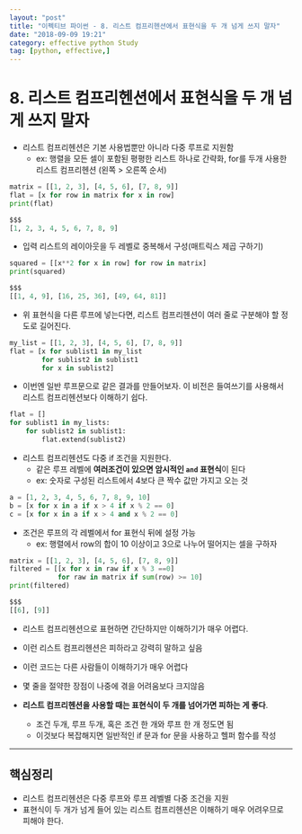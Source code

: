 ```yaml
---
layout: "post"
title: "이펙티브 파이썬 - 8. 리스트 컴프리헨션에서 표현식을 두 개 넘게 쓰지 말자"
date: "2018-09-09 19:21"
category: effective python Study
tag: [python, effective,]
---
```




# 8. 리스트 컴프리헨션에서 표현식을 두 개 넘게 쓰지 말자

- 리스트 컴프리헨션은 기본 사용법뿐만 아니라 다중 루프로 지원함
  - ex: 행렬을 모든 셀이 포함된 평평한 리스트 하나로 간략화, for를 두개 사용한 리스트 컴프리헨션 (왼쪽 > 오른쪽 순서)

```python
matrix = [[1, 2, 3], [4, 5, 6], [7, 8, 9]]
flat = [x for row in matrix for x in row]
print(flat)

$$$
[1, 2, 3, 4, 5, 6, 7, 8, 9]
```

  - 입력 리스트의 레이아웃을 두 레벨로 중복해서 구성(매트릭스 제곱 구하기)

```python
squared = [[x**2 for x in row] for row in matrix]
print(squared)

$$$
[[1, 4, 9], [16, 25, 36], [49, 64, 81]]
```

  - 위 표현식을 다른 루프에 넣는다면, 리스트 컴프리헨션이 여러 줄로 구분해야 할 정도로 길어진다.

```python
my_list = [[1, 2, 3], [4, 5, 6], [7, 8, 9]]
flat = [x for sublist1 in my_list
        for sublist2 in sublist1
        for x in sublist2]
```

- 이번엔 일반 루프문으로 같은 결과를 만들어보자. 이 비전은 들여쓰기를 사용해서 리스트 컴프리헨션보다 이해하기 쉽다.

```python
flat = []
for sublist1 in my_lists:
    for sublist2 in sublist1:
        flat.extend(sublist2)
```

- 리스트 컴프리헨션도 다중 if 조건을 지원한다.
  - 같은 루프 레벨에 **여러조건이 있으면 암시적인 `and` 표현식**이 된다
  - ex: 숫자로 구성된 리스트에서 4보다 큰 짝수 값만 가지고 오는 것

```python
a = [1, 2, 3, 4, 5, 6, 7, 8, 9, 10]
b = [x for x in a if x > 4 if x % 2 == 0]
c = [x for x in a if x > 4 and x % 2 == 0]
```

- 조건은 루프의 각 레벨에서 for 표현식 뒤에 설정 가능
  - ex: 행렬에서 row의 합이 10 이상이고 3으로 나누어 떨어지는 셀을 구하자

```python
matrix = [[1, 2, 3], [4, 5, 6], [7, 8, 9]]
filtered = [[x for x in raw if x % 3 ==0]
            for raw in matrix if sum(row) >= 10]
print(filtered)

$$$
[[6], [9]]
```
  
  - 리스트 컴프리헨션으로 표현하면 간단하지만 이해하기가 매우 어렵다.


- 이런 리스트 컴프리헨션은 피하라고 강력히 말하고 싶음
- 이런 코드는 다른 사람들이 이해하기가 매우 어렵다
- 몇 줄을 절약한 장점이 나중에 겪을 어려움보다 크지않음
- **리스트 컴프리헨션을 사용할 때는 표현식이 두 개를 넘어가면 피하는 게 좋다**.
  - 조건 두개, 루프 두개, 혹은 조건 한 개와 루프 한 개 정도면 됨
  - 이것보다 복잡해지면 일반적인 if 문과 for 문을 사용하고 헬퍼 함수를 작성

---

## 핵심정리
- 리스트 컴프리헨션은 다중 루프와 루프 레벨별 다중 조건을 지원
- 표현식이 두 개가 넘게 들어 있는 리스트 컴프리헨션은 이해하기 매우 어려우므로 피해야 한다.
